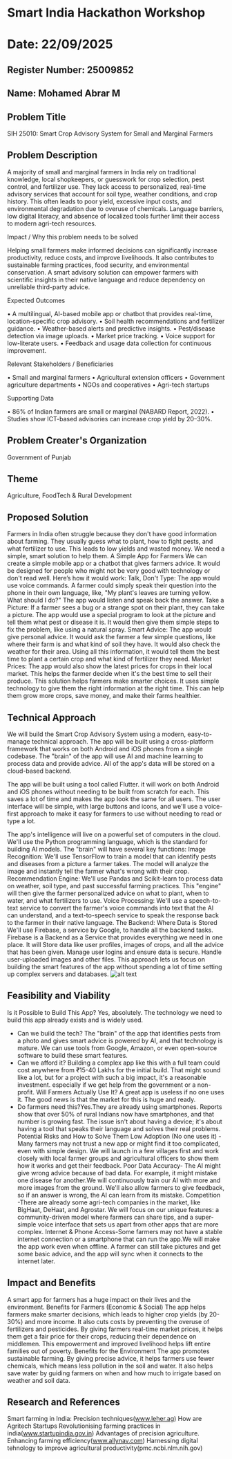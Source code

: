 # Smart India Hackathon Workshop
# Date: 22/09/2025
## Register Number: 25009852
## Name: Mohamed Abrar M
## Problem Title
SIH 25010: Smart Crop Advisory System for Small and Marginal Farmers
## Problem Description
A majority of small and marginal farmers in India rely on traditional knowledge, local shopkeepers, or guesswork for crop selection, pest control, and fertilizer use. They lack access to personalized, real-time advisory services that account for soil type, weather conditions, and crop history. This often leads to poor yield, excessive input costs, and environmental degradation due to overuse of chemicals. Language barriers, low digital literacy, and absence of localized tools further limit their access to modern agri-tech resources.

Impact / Why this problem needs to be solved

Helping small farmers make informed decisions can significantly increase productivity, reduce costs, and improve livelihoods. It also contributes to sustainable farming practices, food security, and environmental conservation. A smart advisory solution can empower farmers with scientific insights in their native language and reduce dependency on unreliable third-party advice.

Expected Outcomes

• A multilingual, AI-based mobile app or chatbot that provides real-time, location-specific crop advisory.
• Soil health recommendations and fertilizer guidance.
• Weather-based alerts and predictive insights.
• Pest/disease detection via image uploads.
• Market price tracking.
• Voice support for low-literate users.
• Feedback and usage data collection for continuous improvement.

Relevant Stakeholders / Beneficiaries

• Small and marginal farmers
• Agricultural extension officers
• Government agriculture departments
• NGOs and cooperatives
• Agri-tech startups

Supporting Data

• 86% of Indian farmers are small or marginal (NABARD Report, 2022).
• Studies show ICT-based advisories can increase crop yield by 20–30%.

## Problem Creater's Organization
Government of Punjab

## Theme
Agriculture, FoodTech & Rural Development

## Proposed Solution
Farmers in India often struggle because they don't have good information about farming. They usually guess what to plant, how to fight pests, and what fertilizer to use. This leads to low yields and wasted money. We need a simple, smart solution to help them.
A Simple App for Farmers
We can create a simple mobile app or a chatbot that gives farmers advice. It would be designed for people who might not be very good with technology or don't read well.
Here’s how it would work:
Talk, Don't Type: The app would use voice commands. A farmer could simply speak their question into the phone in their own language, like, "My plant's leaves are turning yellow. What should I do?" The app would listen and speak back the answer.
Take a Picture: If a farmer sees a bug or a strange spot on their plant, they can take a picture. The app would use a special program to look at the picture and tell them what pest or disease it is. It would then give them simple steps to fix the problem, like using a natural spray.
Smart Advice: The app would give personal advice. It would ask the farmer a few simple questions, like where their farm is and what kind of soil they have. It would also check the weather for their area. Using all this information, it would tell them the best time to plant a certain crop and what kind of fertilizer they need.
Market Prices: The app would also show the latest prices for crops in their local market. This helps the farmer decide when it's the best time to sell their produce.
This solution helps farmers make smarter choices. It uses simple technology to give them the right information at the right time. This can help them grow more crops, save money, and make their farms healthier.

## Technical Approach
We will build the Smart Crop Advisory System using a modern, easy-to-manage technical approach. The app will be built using a cross-platform framework that works on both Android and iOS phones from a single codebase. The "brain" of the app will use AI and machine learning to process data and provide advice. All of the app's data will be stored on a cloud-based backend.

The app will be built using a tool called Flutter. it will work on both Android and iOS phones without needing to be built from scratch for each. This saves a lot of time and makes the app look the same for all users. The user interface will be simple, with large buttons and icons, and we'll use a voice-first approach to make it easy for farmers to use without needing to read or type a lot.

The app's intelligence will live on a powerful set of computers in the cloud. We'll use the Python programming language, which is the standard for building AI models. The "brain" will have several key functions:
Image Recognition: We'll use TensorFlow to train a model that can identify pests and diseases from a picture a farmer takes. The model will analyze the image and instantly tell the farmer what's wrong with their crop.
Recommendation Engine: We'll use Pandas and Scikit-learn to process data on weather, soil type, and past successful farming practices. This "engine" will then give the farmer personalized advice on what to plant, when to water, and what fertilizers to use.
Voice Processing: We'll use a speech-to-text service to convert the farmer's voice commands into text that the AI can understand, and a text-to-speech service to speak the response back to the farmer in their native language.
The Backend: Where Data is Stored
We'll use Firebase, a service by Google, to handle all the backend tasks. Firebase is a Backend as a Service that provides everything we need in one place. It will
Store data like user profiles, images of crops, and all the advice that has been given.
Manage user logins and ensure data is secure.
Handle user-uploaded images and other files.
This approach lets us focus on building the smart features of the app without spending a lot of time setting up complex servers and databases.
![alt text](<smart farm.jpg>)

## Feasibility and Viability
Is it Possible to Build This App?
Yes, absolutely. The technology we need to build this app already exists and is widely used.
 * Can we build the tech? The "brain" of the app that identifies pests from a photo and gives smart advice is powered by AI, and that technology is mature. We can use tools from Google, Amazon, or even open-source software to build these smart features.
 * Can we afford it? Building a complex app like this with a full team could cost anywhere from ₹15-40 Lakhs for the initial build. That might sound like a lot, but for a project with such a big impact, it's a reasonable investment. especially if we get help from the government or a non-profit. 
Will Farmers Actually Use It?
 A great app is useless if no one uses it. The good news is that the market for this is huge and ready.
 * Do farmers need this?Yes.They are already using smartphones. Reports show that over 50% of rural Indians now have smartphones, and that number is growing fast. The issue isn't about having a device; it's about having a tool that speaks their language and solves their real problems.
Potential Risks and How to Solve Them
Low Adoption (No one uses it) - Many farmers may not trust a new app or might find it too complicated, even with simple design.  We will launch in a few villages first and work closely with local farmer groups and agricultural officers to show them how it works and get their feedback. 
 Poor Data Accuracy- The AI might give wrong advice because of bad data. For example, it might mistake one disease for another.We will continuously train our AI with more and more images from the ground. We'll also allow farmers to give feedback, so if an answer is wrong, the AI can learn from its mistake.
Competition -There are already some agri-tech companies in the market, like BigHaat, DeHaat, and Agrostar. We will focus on our unique features: a community-driven model where farmers can share tips, and a super-simple voice interface that sets us apart from other apps that are more complex.
Internet & Phone Access-Some farmers may not have a stable internet connection or a smartphone that can run the app.We will make the app work even when offline. A farmer can still take pictures and get some basic advice, and the app will sync when it connects to the internet later. 


## Impact and Benefits
A smart app for farmers has a huge impact on their lives and the environment.
Benefits for Farmers (Economic & Social)
The app helps farmers make smarter decisions, which leads to higher crop yields (by 20-30%) and more income. It also cuts costs by preventing the overuse of fertilizers and pesticides. By giving farmers real-time market prices, it helps them get a fair price for their crops, reducing their dependence on middlemen. This empowerment and improved livelihood helps lift entire families out of poverty.
Benefits for the Environment
The app promotes sustainable farming. By giving precise advice, it helps farmers use fewer chemicals, which means less pollution in the soil and water. It also helps save water by guiding farmers on when and how much to irrigate based on weather and soil data.

## Research and References

<l>Smart farming in India: Precision techniques(www.leher.ag)</l>
<l>How are Agritech Startups Revolutionising farming practices in india(www.startupindia.gov.in)</l>
<l>Advantages of precision agriculture. Enhancing farming efficiency(www.allynav.com)</l>
<l>Harnessing digital tehnology to improve agricultural productivity(pmc.ncbi.nlm.nih.gov)</l>
